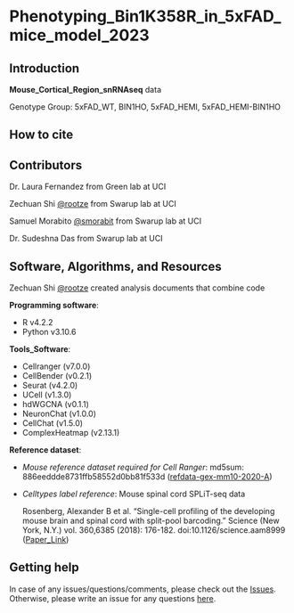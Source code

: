 # Phenotyping_Bin1K358R_in_5xFAD_mice_model_2023


Introduction
------------

**Mouse_Cortical_Region_snRNAseq** data

Genotype Group: 5xFAD_WT, BIN1HO, 5xFAD_HEMI, 5xFAD_HEMI-BIN1HO



How to cite
------------




Contributors
------------

Dr. Laura Fernandez from Green lab at UCI

Zechuan Shi [@rootze](https://github.com/rootze) from Swarup lab at UCI

Samuel Morabito [@smorabit](https://github.com/smorabit) from Swarup lab at UCI

Dr. Sudeshna Das from Swarup lab at UCI


Software, Algorithms, and Resources
------------

Zechuan Shi [@rootze](https://github.com/rootze) created analysis documents that combine code

**Programming software**:
- R v4.2.2
- Python v3.10.6

**Tools_Software**:
- Cellranger (v7.0.0)
- CellBender (v0.2.1)
- Seurat (v4.2.0)
- UCell (v1.3.0)
- hdWGCNA (v0.1.1)
- NeuronChat (v1.0.0)
- CellChat (v1.5.0)
- ComplexHeatmap (v2.13.1)


**Reference dataset**:
- *Mouse reference dataset required for Cell Ranger*: md5sum: 886eeddde8731ffb58552d0bb81f533d ([refdata-gex-mm10-2020-A](https://support.10xgenomics.com/single-cell-gene-expression/software/downloads/latest))

- *Celltypes label reference*: Mouse spinal cord SPLiT-seq data

  Rosenberg, Alexander B et al. “Single-cell profiling of the developing mouse brain and spinal cord with split-pool barcoding.” Science (New York, N.Y.) vol. 360,6385 (2018): 176-182. doi:10.1126/science.aam8999 ([Paper_Link](https://www.ncbi.nlm.nih.gov/pmc/articles/PMC7643870/))



Getting help
------------
In case of any issues/questions/comments, please check out the [Issues](https://github.com/swaruplabUCI/Phenotyping_Bin1K358R_in_5xFAD_mice_model_2023/issues). Otherwise, please write an issue for any questions [here](https://github.com/swaruplabUCI/Phenotyping_Bin1K358R_in_5xFAD_mice_model_2023/issues).
